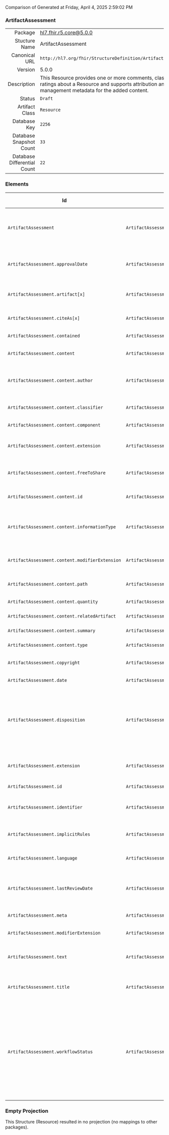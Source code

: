 Comparison of 
Generated at Friday, April 4, 2025 2:59:02 PM

### ArtifactAssessment

|      |     |
| ---: | --- |
| Package | hl7.fhir.r5.core@5.0.0 |
| Stucture Name | ArtifactAssessment |
| Canonical URL | `http://hl7.org/fhir/StructureDefinition/ArtifactAssessment` |
| Version | 5.0.0 |
| Description | This Resource provides one or more comments, classifiers or ratings about a Resource and supports attribution and rights management metadata for the added content. |
| Status | `Draft` |
| Artifact Class | `Resource` |
| Database Key | `2256` |
| Database Snapshot Count | `33` |
| Database Differential Count | `22` |

### Elements

| Id | Path | Name | Base Path | Short | Cardinality | Collated Type | Binding Strength | Binding Value Set |
| -- | ---- | ---- | --------- | ----- | ----------- | ------------- | ---------------- | ----------------- |
| `ArtifactAssessment` | `ArtifactAssessment` | `ArtifactAssessment` | ArtifactAssessment | Adds metadata-supported comments, classifiers or ratings related to a Resource | 0..* | ArtifactAssessment |  |  |
| `ArtifactAssessment.approvalDate` | `ArtifactAssessment.approvalDate` | `approvalDate` | ArtifactAssessment.approvalDate | When the artifact assessment was approved by publisher | 0..1 | date |  |  |
| `ArtifactAssessment.artifact[x]` | `ArtifactAssessment.artifact[x]` | `artifact[x]` | ArtifactAssessment.artifact[x] | The artifact assessed, commented upon or rated | 1..1 | canonical, Reference(http://hl7.org/fhir/StructureDefinition/Resource), uri |  |  |
| `ArtifactAssessment.citeAs[x]` | `ArtifactAssessment.citeAs[x]` | `citeAs[x]` | ArtifactAssessment.citeAs[x] | How to cite the comment or rating | 0..1 | markdown, Reference(http://hl7.org/fhir/StructureDefinition/Citation) |  |  |
| `ArtifactAssessment.contained` | `ArtifactAssessment.contained` | `contained` | DomainResource.contained | Contained, inline Resources | 0..* | Resource |  |  |
| `ArtifactAssessment.content` | `ArtifactAssessment.content` | `content` | ArtifactAssessment.content | Comment, classifier, or rating content | 0..* | BackboneElement |  |  |
| `ArtifactAssessment.content.author` | `ArtifactAssessment.content.author` | `author` | ArtifactAssessment.content.author | Who authored the content | 0..1 | Reference(http://hl7.org/fhir/StructureDefinition/Device), Reference(http://hl7.org/fhir/StructureDefinition/Organization), Reference(http://hl7.org/fhir/StructureDefinition/Patient), Reference(http://hl7.org/fhir/StructureDefinition/Practitioner), Reference(http://hl7.org/fhir/StructureDefinition/PractitionerRole) |  |  |
| `ArtifactAssessment.content.classifier` | `ArtifactAssessment.content.classifier` | `classifier` | ArtifactAssessment.content.classifier | Rating, classifier, or assessment | 0..* | CodeableConcept | `Example` | `http://hl7.org/fhir/ValueSet/certainty-rating` |
| `ArtifactAssessment.content.component` | `ArtifactAssessment.content.component` | `component` | ArtifactAssessment.content.component | Contained content | 0..* | ArtifactAssessment.content |  |  |
| `ArtifactAssessment.content.extension` | `ArtifactAssessment.content.extension` | `extension` | Element.extension | Additional content defined by implementations | 0..* | Extension |  |  |
| `ArtifactAssessment.content.freeToShare` | `ArtifactAssessment.content.freeToShare` | `freeToShare` | ArtifactAssessment.content.freeToShare | Acceptable to publicly share the resource content | 0..1 | boolean |  |  |
| `ArtifactAssessment.content.id` | `ArtifactAssessment.content.id` | `id` | Element.id | Unique id for inter-element referencing | 0..1 | id |  |  |
| `ArtifactAssessment.content.informationType` | `ArtifactAssessment.content.informationType` | `informationType` | ArtifactAssessment.content.informationType | comment \| classifier \| rating \| container \| response \| change-request | 0..1 | code | `Required` | `http://hl7.org/fhir/ValueSet/artifactassessment-information-type|5.0.0` |
| `ArtifactAssessment.content.modifierExtension` | `ArtifactAssessment.content.modifierExtension` | `modifierExtension` | BackboneElement.modifierExtension | Extensions that cannot be ignored even if unrecognized | 0..* | Extension |  |  |
| `ArtifactAssessment.content.path` | `ArtifactAssessment.content.path` | `path` | ArtifactAssessment.content.path | What the comment is directed to | 0..* | uri |  |  |
| `ArtifactAssessment.content.quantity` | `ArtifactAssessment.content.quantity` | `quantity` | ArtifactAssessment.content.quantity | Quantitative rating | 0..1 | Quantity |  |  |
| `ArtifactAssessment.content.relatedArtifact` | `ArtifactAssessment.content.relatedArtifact` | `relatedArtifact` | ArtifactAssessment.content.relatedArtifact | Additional information | 0..* | RelatedArtifact |  |  |
| `ArtifactAssessment.content.summary` | `ArtifactAssessment.content.summary` | `summary` | ArtifactAssessment.content.summary | Brief summary of the content | 0..1 | markdown |  |  |
| `ArtifactAssessment.content.type` | `ArtifactAssessment.content.type` | `type` | ArtifactAssessment.content.type | What type of content | 0..1 | CodeableConcept | `Example` | `http://hl7.org/fhir/ValueSet/certainty-type` |
| `ArtifactAssessment.copyright` | `ArtifactAssessment.copyright` | `copyright` | ArtifactAssessment.copyright | Use and/or publishing restrictions | 0..1 | markdown |  |  |
| `ArtifactAssessment.date` | `ArtifactAssessment.date` | `date` | ArtifactAssessment.date | Date last changed | 0..1 | dateTime |  |  |
| `ArtifactAssessment.disposition` | `ArtifactAssessment.disposition` | `disposition` | ArtifactAssessment.disposition | unresolved \| not-persuasive \| persuasive \| persuasive-with-modification \| not-persuasive-with-modification | 0..1 | code | `Required` | `http://hl7.org/fhir/ValueSet/artifactassessment-disposition|5.0.0` |
| `ArtifactAssessment.extension` | `ArtifactAssessment.extension` | `extension` | DomainResource.extension | Additional content defined by implementations | 0..* | Extension |  |  |
| `ArtifactAssessment.id` | `ArtifactAssessment.id` | `id` | Resource.id | Logical id of this artifact | 0..1 | id |  |  |
| `ArtifactAssessment.identifier` | `ArtifactAssessment.identifier` | `identifier` | ArtifactAssessment.identifier | Additional identifier for the artifact assessment | 0..* | Identifier |  |  |
| `ArtifactAssessment.implicitRules` | `ArtifactAssessment.implicitRules` | `implicitRules` | Resource.implicitRules | A set of rules under which this content was created | 0..1 | uri |  |  |
| `ArtifactAssessment.language` | `ArtifactAssessment.language` | `language` | Resource.language | Language of the resource content | 0..1 | code | `Required` | `http://hl7.org/fhir/ValueSet/all-languages|5.0.0` |
| `ArtifactAssessment.lastReviewDate` | `ArtifactAssessment.lastReviewDate` | `lastReviewDate` | ArtifactAssessment.lastReviewDate | When the artifact assessment was last reviewed by the publisher | 0..1 | date |  |  |
| `ArtifactAssessment.meta` | `ArtifactAssessment.meta` | `meta` | Resource.meta | Metadata about the resource | 0..1 | Meta |  |  |
| `ArtifactAssessment.modifierExtension` | `ArtifactAssessment.modifierExtension` | `modifierExtension` | DomainResource.modifierExtension | Extensions that cannot be ignored | 0..* | Extension |  |  |
| `ArtifactAssessment.text` | `ArtifactAssessment.text` | `text` | DomainResource.text | Text summary of the resource, for human interpretation | 0..1 | Narrative |  |  |
| `ArtifactAssessment.title` | `ArtifactAssessment.title` | `title` | ArtifactAssessment.title | A short title for the assessment for use in displaying and selecting | 0..1 | string |  |  |
| `ArtifactAssessment.workflowStatus` | `ArtifactAssessment.workflowStatus` | `workflowStatus` | ArtifactAssessment.workflowStatus | submitted \| triaged \| waiting-for-input \| resolved-no-change \| resolved-change-required \| deferred \| duplicate \| applied \| published \| entered-in-error | 0..1 | code | `Required` | `http://hl7.org/fhir/ValueSet/artifactassessment-workflow-status|5.0.0` |
### Empty Projection

This Structure (Resource) resulted in no projection (no mappings to other packages).

